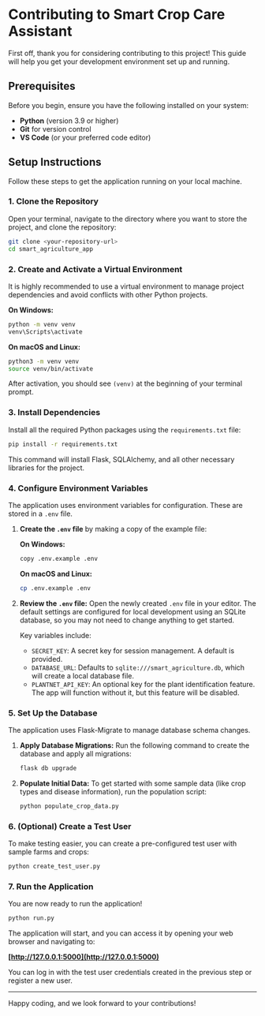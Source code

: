 # Contributing to Smart Crop Care Assistant

First off, thank you for considering contributing to this project! This guide will help you get your development environment set up and running.

## Prerequisites

Before you begin, ensure you have the following installed on your system:

*   **Python** (version 3.9 or higher)
*   **Git** for version control
*   **VS Code** (or your preferred code editor)

## Setup Instructions

Follow these steps to get the application running on your local machine.

### 1. Clone the Repository

Open your terminal, navigate to the directory where you want to store the project, and clone the repository:

```bash
git clone <your-repository-url>
cd smart_agriculture_app
```

### 2. Create and Activate a Virtual Environment

It is highly recommended to use a virtual environment to manage project dependencies and avoid conflicts with other Python projects.

**On Windows:**

```bash
python -m venv venv
venv\Scripts\activate
```

**On macOS and Linux:**

```bash
python3 -m venv venv
source venv/bin/activate
```

After activation, you should see `(venv)` at the beginning of your terminal prompt.

### 3. Install Dependencies

Install all the required Python packages using the `requirements.txt` file:

```bash
pip install -r requirements.txt
```

This command will install Flask, SQLAlchemy, and all other necessary libraries for the project.

### 4. Configure Environment Variables

The application uses environment variables for configuration. These are stored in a `.env` file.

1.  **Create the `.env` file** by making a copy of the example file:

    **On Windows:**

    ```bash
    copy .env.example .env
    ```

    **On macOS and Linux:**

    ```bash
    cp .env.example .env
    ```

2.  **Review the `.env` file:** Open the newly created `.env` file in your editor. The default settings are configured for local development using an SQLite database, so you may not need to change anything to get started.

    Key variables include:
    *   `SECRET_KEY`: A secret key for session management. A default is provided.
    *   `DATABASE_URL`: Defaults to `sqlite:///smart_agriculture.db`, which will create a local database file.
    *   `PLANTNET_API_KEY`: An optional key for the plant identification feature. The app will function without it, but this feature will be disabled.

### 5. Set Up the Database

The application uses Flask-Migrate to manage database schema changes.

1.  **Apply Database Migrations:** Run the following command to create the database and apply all migrations:

    ```bash
    flask db upgrade
    ```

2.  **Populate Initial Data:** To get started with some sample data (like crop types and disease information), run the population script:

    ```bash
    python populate_crop_data.py
    ```

### 6. (Optional) Create a Test User

To make testing easier, you can create a pre-configured test user with sample farms and crops:

```bash
python create_test_user.py
```

### 7. Run the Application

You are now ready to run the application!

```bash
python run.py
```

The application will start, and you can access it by opening your web browser and navigating to:

**[http://127.0.0.1:5000](http://127.0.0.1:5000)**

You can log in with the test user credentials created in the previous step or register a new user.

---

Happy coding, and we look forward to your contributions!
